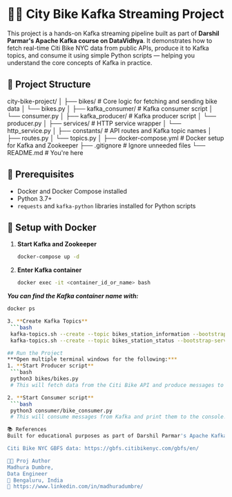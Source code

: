 # 🚴‍♂️ City Bike Kafka Streaming Project

This project is a hands-on Kafka streaming pipeline built as part of **Darshil Parmar's Apache Kafka course on DataVidhya**. 
It demonstrates how to fetch real-time Citi Bike NYC data from public APIs, produce it to Kafka topics, and consume it using simple Python scripts — helping you understand the core concepts of Kafka in practice.

## 📁 Project Structure
city-bike-project/
│
├── bikes/ # Core logic for fetching and sending bike data
│ └── bikes.py
│
├── kafka_consumer/ # Kafka consumer script
│ └── consumer.py
│
├── kafka_producer/ # Kafka producer script
│ └── producer.py
│
├── services/ # HTTP service wrapper
│ └── http_service.py
│
├── constants/ # API routes and Kafka topic names
│ ├── routes.py
│ └── topics.py
│
├── docker-compose.yml # Docker setup for Kafka and Zookeeper
├── .gitignore # Ignore unneeded files
└── README.md # You're here



## 🔧 Prerequisites

- Docker and Docker Compose installed
- Python 3.7+
- `requests` and `kafka-python` libraries installed for Python scripts

## 🐳 Setup with Docker

1. **Start Kafka and Zookeeper**
   ```bash
   docker-compose up -d

2. **Enter Kafka container**
   ```bash
   docker exec -it <container_id_or_name> bash

***You can find the Kafka container name with:***
   ```bash
   docker ps

3. **Create Kafka Topics**
    ```bash
    kafka-topics.sh --create --topic bikes_station_information --bootstrap-server localhost:9092 --partitions 1 --replication-factor 1
    kafka-topics.sh --create --topic bikes_station_status --bootstrap-server localhost:9092 --partitions 1 --replication-factor 1

## Run the Project
***Open multiple terminal windows for the following:***
1. **Start Producer script**
    ```bash
    python3 bikes/bikes.py
    # This will fetch data from the Citi Bike API and produce messages to Kafka topics.

2. **Start Consumer script**
    ```bash
    python3 consumer/bike_consumer.py
    # This will consume messages from Kafka and print them to the console.

📚 References
Built for educational purposes as part of Darshil Parmar's Apache Kafka course on https://courses.analyticsvidhya.com/.

Citi Bike NYC GBFS data: https://gbfs.citibikenyc.com/gbfs/en/

👩‍💻 Proj Author
Madhura Dumbre,
Data Engineer
📍 Bengaluru, India
🔗 https://www.linkedin.com/in/madhuradumbre/

